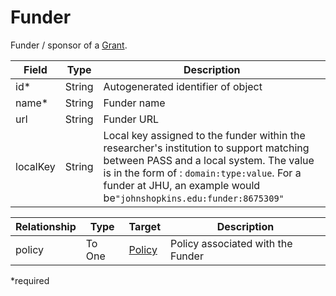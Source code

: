 # Funder

Funder / sponsor of a [Grant](Grant.md).

| Field    | Type   | Description |
| -------- | ------ | ----------- |
| id*      | String | Autogenerated identifier of object |
| name*    | String | Funder name |  
| url      | String | Funder URL |
| localKey | String | Local key assigned to the funder within the researcher's institution to support matching between PASS and a local system. The value is in the form of : `domain:type:value`. For a funder at JHU, an example would be`"johnshopkins.edu:funder:8675309"` |

| Relationship   | Type   | Target    | Description |
| -------------- | ------ | --------- | ----------- | 
| policy         | To One | [Policy](Policy.md) | Policy associated with the Funder  |
 
*required 
